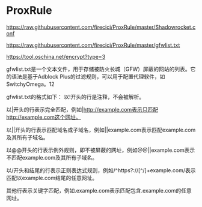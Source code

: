 # ProxRule
https://raw.githubusercontent.com/firecici/ProxRule/master/Shadowrocket.conf


https://raw.githubusercontent.com/firecici/ProxRule/master/gfwlist.txt

https://tool.oschina.net/encrypt?type=3

gfwlist.txt是一个文本文件，用于存储被防火长城（GFW）屏蔽的网站的列表。它的语法是基于Adblock Plus的过滤规则，可以用于配置代理软件，如SwitchyOmega。12

gfwlist.txt的格式如下：
以!开头的行是注释，不会被解析。

以|开头的行表示完全匹配，例如|http://example.com表示只匹配http://example.com这个网址。

以||开头的行表示匹配域名或子域名，例如||example.com表示匹配example.com及其所有子域名。

以@@开头的行表示例外规则，即不被屏蔽的网址，例如@@||example.com表示不匹配example.com及其所有子域名。

以/开头和结尾的行表示正则表达式规则，例如/^https?:\/\/[^\/]+example\.com/表示匹配以example.com结尾的任意网址。

其他行表示关键字匹配，例如.example.com表示匹配包含.example.com的任意网址。
